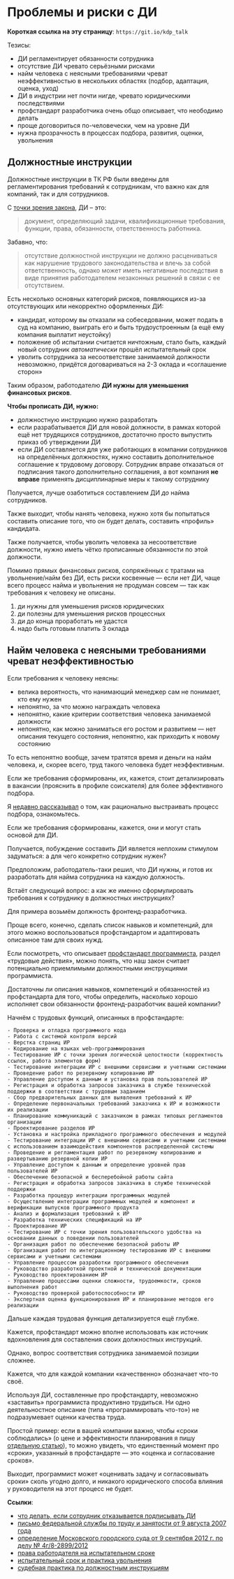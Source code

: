 # Проблемы и риски с ДИ

**Короткая ссылка на эту страницу**: `https://git.io/kdp_talk`

Тезисы:
- ДИ регламентирует обязанности сотрудника
- отсутствие ДИ чревато серьёзными рисками
- найм человека с неясными требованиями чреват неэффективностью в нескольких областях (подбор, адаптация, оценка, уход)
- ДИ в индустрии нет почти нигде, чревато юридическими последствиями
- профстандарт разработчика очень общо описывает, что неободимо делать
- проще договориться по-человечески, чем на уровне ДИ
- нужна прозрачность в процессах подбора, развития, оценки, увольнения

## Должностные инструкции

Должностные инструкции в ТК РФ были введены для регламентирования требований к сотрудникам, что важно как для компаний, так и для сотрудников.

C [точки зрения закона](https://www.garant.ru/products/ipo/prime/doc/91749/), ДИ – это:
> документ, определяющий задачи, квалификационные требования, функции, права, обязанности, ответственность работника.

Забавно, что:

> отсутствие должностной инструкции не должно расцениваться как нарушение трудового законодательства и влечь за собой ответственность, однако может иметь негативные последствия в виде принятия работодателем незаконных решений в связи с ее отсутствием.

Есть несколько основных категорий рисков, появляющихся из-за отсутствующих или некорректно оформленных ДИ:
- кандидат, которому вы отказали на собеседовании, может подать в суд на компанию, выиграть его и быть трудоустроенным (а ещё ему компания выплатит неустойку)
- положение об испытании считается ничтожным, стало быть, каждый новый сотрудник _автоматически_ прошёл испытательный срок
- уволить сотрудника за несоответствие занимаемой должности невозможно, придётся договариваться на 2-3 оклада и «соглашение сторон»

Таким образом, работодателю **ДИ нужны для уменьшения финансовых рисков**.

**Чтобы прописать ДИ, нужно:**
- должностную инструкцию нужно разработать
- если разрабатывается ДИ для новой должности, в рамках которой ещё нет трудящихся сотрудников, достаточно просто выпустить приказ об утверждении ДИ
- если ДИ составляется для уже работающих в компании сотрудников на определённых должностях, нужно составить дополнительное соглашение к трудовому договору. Сотрудник вправе отказаться от подписания такого дополнительно соглашения, а вот компания **не вправе** применять дисциплинарные меры к такому сотруднику

Получается, лучше озаботиться составлением ДИ _до_ найма сотрудников.

Также выходит, чтобы нанять человека, нужно хотя бы попытаться составить описание того, что он будет делать, составить «профиль» кандидата.

Также получается, чтобы уволить человека за несоответствие должности, нужно иметь чётко прописанные обязанности по этой должности.

Помимо прямых финансовых рисков, сопряжённых с тратами на увольнение/найм без ДИ, есть риски косвенные — если нет ДИ, чаще всего процесс найма и увольнения не продуман совсем — так как требования к человеку не описаны.

1. ди нужны для уменьшения рисков юридических
2. ди полезны для уменьшения рисков процессных
3. ди до конца проработать не удастся
4. надо быть готовым платить 3 оклада

## Найм человека с неясными требованиями чреват неэффективностью

Если требования к человеку неясны:
- велика вероятность, что нанимающий менеджер сам не понимает, кто ему нужен
- непонятно, за что можно награждать человека
- непонятно, какие критерии соответствия человека занимаемой должности
- непонятно, как можно заниматься его ростом и развитием — нет описания текущего состояния, непонятно, как приходить к новому состоянию

То есть непонятно вообще, зачем тратятся время и деньги на найм человека, и, скорее всего, труд такого человека будет неэффективным.

Если же требования сформированы, их, кажется, стоит детализировать в вакансии (прояснить в профиле соискателя) для более эффективного подбора.

Я [недавно рассказывал](https://git.io/hiring_model_talk) о том, как рационально выстраивать процесс подбора, ознакомьтесь.

Если же требования сформированы, кажется, они и могут стать основой для ДИ.

Получается, побуждение составить ДИ является неплохим стимулом задуматься: а для чего конкретно сотрудник нужен?

Предположим, работодатель-таки решил, что ДИ нужны, и готов их разработать для найма сотрудника на каждую должность.

Встаёт следующий вопрос: а как же именно сформулировать требования к сотруднику в должностных инструкциях?

Для примера возьмём должность фронтенд-разработчика.

Проще всего, конечно, сделать список навыков и компетенций, для этого можно воспользоваться профстандартом и адаптировать описанное там для своих нужд.

Если посмотреть, что описывает [профстандарт программиста](http://fgosvo.ru/uploadfiles/profstandart/06.001.pdf), раздел «трудовые действия», можно понять, что наш закон считает потенциально приемлимыми должностными инструкциями программиста.

Достаточны ли описания навыков, компетенций и обязанностей из профстандарта для того, чтобы определить, насколько хорошо исполняет свои обязанности фронтенд-разработчик вашей компании?

Начнём с трудовых функций, описанных в профстандарте:

```
- Проверка и отладка программного кода
- Работа с системой контроля версий
- Верстка страниц ИР
- Кодирование на языках web-программирования
- Тестирование ИР с точки зрения логической целостности (корректность ссылок, работа элементов форм)
- Тестирование интеграции ИР с внешними сервисами и учетными системами
- Проведение работ по резервному копированию ИР
- Управление доступом к данным и установка прав пользователей ИР
- Регистрация и обработка запросов заказчика в службе технической поддержки в соответствии с трудовым заданием
- Сбор предварительных данных для выявления требований к ИР
- Определение первоначальных требований заказчика к ИР и возможности их реализации
- Планирование коммуникаций с заказчиком в рамках типовых регламентов организации
- Проектирование разделов ИР
- Установка и настройка прикладного программного обеспечения и модулей
- Тестирование интеграции ИР с внешними сервисами и учетными системами с использованием взаимодействия компонентов распределенной системы
- Проведение и регламентация работ по резервному копированию и развертыванию резервной копии ИР
- Управление доступом к данным и определение уровней прав пользователей ИР
- Обеспечение безопасной и бесперебойной работы сайта
- Регистрация и обработка запросов заказчика в службе технической поддержки
- Разработка процедур интеграции программных модулей
- Осуществление интеграции программных модулей и компонент и верификации выпусков программного продукта
- Анализ и формализация требований к ИР
- Разработка технических спецификаций на ИР
- Проектирование ИР
- Тестирование ИР с точки зрения пользовательского удобства на основании данных о поведении пользователей
- Организация работ по обеспечению безопасной работы ИР
- Организация работ по интеграционному тестированию ИР с внешними сервисами и учетными системами
- Управление процессом разработки программного обеспечения
- Руководство разработкой проектной и технической документации
- Руководство проектированием ИР
- Управление процессами оценки сложности, трудоемкости, сроков выполнения работ
- Руководство проверкой работоспособности ИР
- Экспертная оценка функционирования ИР и планирование методов его реализации
```

Дальше каждая трудовая функция детализируется ещё глубже.

Кажется, профстандарт можно вполне использовать как источник вдохновления для составления своих должностных инструкций.

Однако, вопрос соответствия сотрудника занимаемой позиции сложнее.

Кажется, что для каждой компании «качественно» обозначает что-то своё.

Используя ДИ, составленные про профстандарту, невозможно «заставить» программиста продуктивно трудиться. Ни одно деятельностное описание (типа «программировать что-то») не подразумевает оценки качества труда.

Простой пример: если в вашей компании важно, чтобы «сроки соблюдались» (о цене и эффективности планирования я пишу [отдельную статью](https://git.io/estimations_talk)), то можно увидеть, что единственный момент про «сроки», указанный в профстандарте — это «оценка и согласование сроков».

Выходит, программист может «оценивать задачу и согласовывать сроки» сколь угодно долго, и никакого юридического способа влияния у руководителя на этот процесс не будет.


**Ссылки**:
- [что делать, если сотрудник отказывается подписывать ДИ](https://rusjurist.ru/kadry/dolzhnostnye_instrukcii/chto_delat_esli_rabotnik_otkazyvaetsya_podpisyvat_dolzhnostnuyu_instrukciyu/)
- [письмо федеральной службы по труду и занятости от 9 августа 2007 года](https://www.garant.ru/products/ipo/prime/doc/91749/)
- [определение Московского городского суда от 9 сентября 2012 г. по делу № 4г/8-2899/2012](http://www.garant.ru/products/ipo/prime/doc/57779625/)
- [права работодателя на испытательном сроке](https://kontur.ru/articles/5344)
- [испытательный срок и практика увольнения](https://journal.tinkoff.ru/ask/probation/)
- [судебная практика по должностным инструкциям](https://www.top-personal.ru/lawissue.html?2597)
